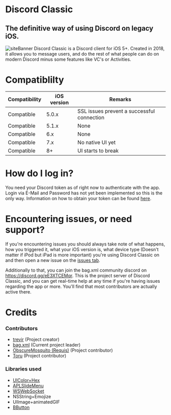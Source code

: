 # Discord Classic
## The definitive way of using Discord on legacy iOS.
![siteBanner](https://github.com/user-attachments/assets/ea272fc6-c230-4579-a81c-a8e28d941ace)
Discord Classic is a Discord client for iOS 5+. Created in 2018, it allows you to message users, and do the rest of what people can do on modern Discord minus some features like VC's or Activities.

# Compatiblilty

| Compatibility  | iOS version | Remarks |
| ------------- | ------------- | ------------- |
| Compatible  | 5.0.x  | SSL issues prevent a successful connection |
| Compatible  | 5.1.x  | None |
| Compatible  | 6.x  | None |
| Compatible  | 7.x  | No native UI yet |
| Compatible  | 8+  | UI starts to break |
# How do I log in?
You need your Discord token as of right now to authenticate with the app. Login via E-Mail and Password has not yet been implemented so this is the only way. Information on how to obtain your token can be found [here](https://www.youtube.com/watch?v=LnBnm_tZlyU).

# Encountering issues, or need support?
If you're encountering issues you should always take note of what happens, how you triggered it, what your iOS version is, what device type (Doesn't matter if iPod but iPad is more important) you're using Discord Classic on and then open a new issue on the [issues tab](https://github.com/bag-xml/Discord-Classic/issues).

Additionally to that, you can join the bag.xml community discord on https://discord.gg/eE3XTCEMqr. This is the project server of Discord Classic, and you can get real-time help at any time if you're having issues regarding the app or more. You'll find that most contributors are actually active there.
# Credits

### Contributors
- [trevir](https://github.com/trev3d) (Project creator)
- [bag.xml](https://github.com/bag-xml) (Current project leader)
- [ObscureMosquito (Requis)](https://github.com/ObscureMosquito) (Project contributor)
- [Toru](https://github.com/ToruTheRedFox) (Project contributor)

### Libraries used

- [UIColor+Hex](https://github.com/bag-xml/UIColor-Hex)
- [APLSlideMenu](https://github.com/apploft/APLSlideMenu)
- [WSWebSocket](https://github.com/ndcube/WebSocket-for-Objective-C)
- NSString+Emojize
- UIImage+animatedGIF
- [BButton](https://github.com/mattlawer/BButton)
